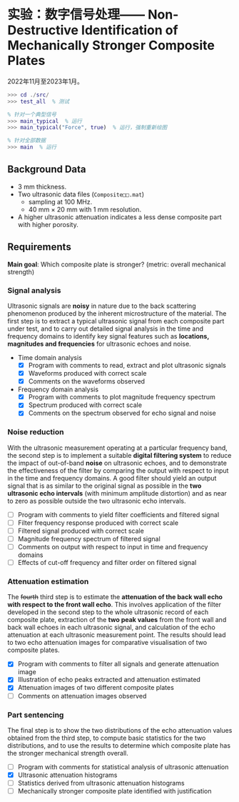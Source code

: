 # 实验：数字信号处理—— Non-Destructive Identification of Mechanically Stronger Composite Plates

2022年11月至2023年1月。

```matlab
>>> cd ./src/
>>> test_all  % 测试

% 针对一个典型信号
>>> main_typical  % 运行
>>> main_typical("Force", true)  % 运行，强制重新绘图

% 针对全部数据
>>> main  % 运行
```

## Background Data

- 3 mm thickness.
- Two ultrasonic data files (`Composite□□.mat`)
  - sampling at 100 MHz.
  - 40 mm × 20 mm with 1 mm resolution.
- A higher ultrasonic attenuation indicates a less dense composite part with higher porosity.

## Requirements

**Main goal**: Which composite plate is stronger? (metric: overall mechanical strength)

### Signal analysis

Ultrasonic signals are **noisy** in nature due to the back scattering phenomenon produced by the inherent microstructure of the material. The first step is to extract a typical ultrasonic signal from each composite part under test, and to carry out detailed signal analysis in the time and frequency domains to identify key signal features such as **locations, magnitudes and frequencies** for ultrasonic echoes and noise.

- Time domain analysis
  - [x] Program with comments to read, extract and plot ultrasonic signals
  - [x] Waveforms produced with correct scale
  - [x] Comments on the waveforms observed
- Frequency domain analysis
  - [x] Program with comments to plot magnitude frequency spectrum
  - [x] Spectrum produced with correct scale
  - [x] Comments on the spectrum observed for echo signal and noise

### Noise reduction

With the ultrasonic measurement operating at a particular frequency band, the second step is to implement a suitable **digital filtering system** to reduce the impact of out-of-band **noise** on ultrasonic echoes, and to demonstrate the effectiveness of the filter by comparing the output with respect to input in the time and frequency domains. A good filter should yield an output signal that is as similar to the original signal as possible in the **two ultrasonic echo intervals** (with minimum amplitude distortion) and as near to zero as possible outside the two ultrasonic echo intervals.

- [ ] Program with comments to yield filter coefficients and filtered signal
- [ ] Filter frequency response produced with correct scale
- [ ] Filtered signal produced with correct scale
- [ ] Magnitude frequency spectrum of filtered signal
- [ ] Comments on output with respect to input in time and frequency domains
- [ ] Effects of cut-off frequency and filter order on filtered signal

### Attenuation estimation

The ~~fourth~~ third step is to estimate the **attenuation of the back wall echo with respect to the front wall echo**. This involves application of the filter developed in the second step to the whole ultrasonic record of each composite plate, extraction of the **two peak values** from the front wall and back wall echoes in each ultrasonic signal, and calculation of the echo attenuation at each ultrasonic measurement point. The results should lead to two echo attenuation images for comparative visualisation of two composite plates. 

- [x] Program with comments to filter all signals and generate attenuation image
- [x] Illustration of echo peaks extracted and attenuation estimated
- [x] Attenuation images of two different composite plates
- [ ] Comments on attenuation images observed

### Part sentencing

The final step is to show the two distributions of the echo attenuation values obtained from the third step, to compute basic statistics for the two distributions, and to use the results to determine which composite plate has the stronger mechanical strength overall.

- [ ] Program with comments for statistical analysis of ultrasonic attenuation
- [x] Ultrasonic attenuation histograms
- [ ] Statistics derived from ultrasonic attenuation histograms
- [ ] Mechanically stronger composite plate identified with justification
